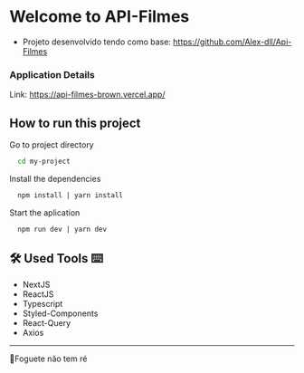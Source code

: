 # Welcome to API-Filmes

- Projeto desenvolvido tendo como base: https://github.com/Alex-dll/Api-Filmes

### Application Details

Link: https://api-filmes-brown.vercel.app/

## How to run this project

Go to project directory

```bash
  cd my-project
```

Install the dependencies

```bash
  npm install | yarn install
```

Start the aplication

```bash
  npm run dev | yarn dev
```

## 🛠 Used Tools ⌨

- NextJS
- ReactJS
- Typescript
- Styled-Components
- React-Query
- Axios

---

🚀Foguete não tem ré
